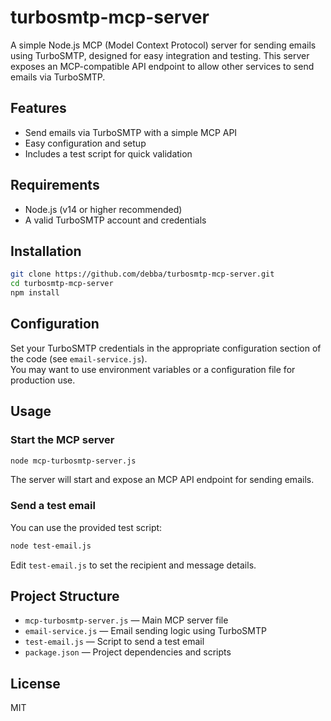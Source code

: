 # turbosmtp-mcp-server

A simple Node.js MCP (Model Context Protocol) server for sending emails using TurboSMTP, designed for easy integration and testing. This server exposes an MCP-compatible API endpoint to allow other services to send emails via TurboSMTP.

## Features

- Send emails via TurboSMTP with a simple MCP API
- Easy configuration and setup
- Includes a test script for quick validation

## Requirements

- Node.js (v14 or higher recommended)
- A valid TurboSMTP account and credentials

## Installation

```bash
git clone https://github.com/debba/turbosmtp-mcp-server.git
cd turbosmtp-mcp-server
npm install
```

## Configuration

Set your TurboSMTP credentials in the appropriate configuration section of the code (see `email-service.js`).  
You may want to use environment variables or a configuration file for production use.

## Usage

### Start the MCP server

```bash
node mcp-turbosmtp-server.js
```

The server will start and expose an MCP API endpoint for sending emails.

### Send a test email

You can use the provided test script:

```bash
node test-email.js
```

Edit `test-email.js` to set the recipient and message details.

## Project Structure

- `mcp-turbosmtp-server.js` — Main MCP server file
- `email-service.js` — Email sending logic using TurboSMTP
- `test-email.js` — Script to send a test email
- `package.json` — Project dependencies and scripts

## License

MIT
